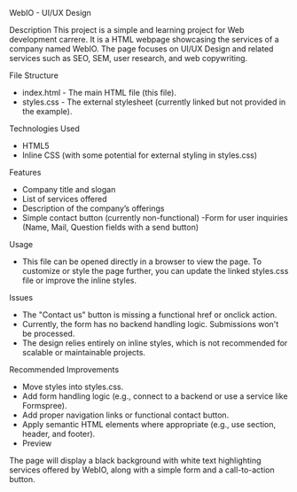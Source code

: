 WebIO - UI/UX Design

Description
This project is a simple and learning project for Web development carrere. It is a HTML webpage showcasing the services of a company named WebIO. The page focuses on UI/UX Design and related services such as SEO, SEM, user research, and web copywriting.

File Structure
- index.html - The main HTML file (this file).
- styles.css - The external stylesheet (currently linked but not provided in the example).

Technologies Used
- HTML5
- Inline CSS (with some potential for external styling in styles.css)

Features
- Company title and slogan
- List of services offered
- Description of the company’s offerings
- Simple contact button (currently non-functional)
-Form for user inquiries (Name, Mail, Question fields with a send button)

Usage
- This file can be opened directly in a browser to view the page. To customize or style the page further, you can update the linked styles.css file or improve the inline styles.

Issues
- The "Contact us" button is missing a functional href or onclick action.
- Currently, the form has no backend handling logic. Submissions won't be processed.
- The design relies entirely on inline styles, which is not recommended for scalable or maintainable projects.

Recommended Improvements
- Move styles into styles.css.
- Add form handling logic (e.g., connect to a backend or use a service like Formspree).
- Add proper navigation links or functional contact button.
- Apply semantic HTML elements where appropriate (e.g., use section, header, and footer).
- Preview

The page will display a black background with white text highlighting services offered by WebIO, along with a simple form and a call-to-action button.
